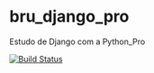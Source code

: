 # bru_django_pro
Estudo de Django com a Python_Pro


[![Build Status](https://travis-ci.com/Brutos212/bru_django_pro.svg?branch=main)](https://travis-ci.com/Brutos212/bru_django_pro)